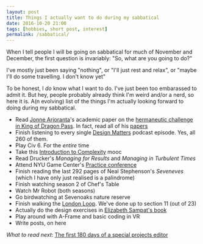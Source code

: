 ```yaml
---
layout: post
title: Things I actually want to do during my sabbatical
date: 2016-10-20 21:00
tags: [hobbies, short post, interest]
permalink: /sabbatical/
---
```


When I tell people I will be going on sabbatical for much of November and December, the first question is invariably: "So, what are you going to do?"

I've mostly just been saying "nothing", or "I'll just rest and relax", or "maybe I'll do some travelling. I don't know yet"

To be honest, I *do* know what I want to do. I've just been too embarassed to admit it. But hey, people probably already think I'm weird and/or a nerd, so here it is. A(n evolving) list of the things I'm actually looking forward to doing during my sabbatical. 

- Read [Jonne Arjoranta](https://twitter.com/jaranta)'s academic paper on the [hermaneutic challenge in King of Dragon Pass](http://www.academia.edu/27610983/What_Does_it_Mean_to_be_Orlanthi_Hermeneutic_Challenge_in_King_of_Dragon_Pass). In fact, read all of his [papers](http://jyu.academia.edu/JonneArjoranta)
- Finish listening to every single [Design Matters](http://www.debbiemillman.com/designmatters/) podcast episode. Yes, all 260 of them.
- Play Civ 6. For the *entire* time
- Take this [Introduction to Complexity](https://www.complexityexplorer.org/courses/59-introduction-to-complexity-fall-2016) mooc
- Read Drucker's *Managing for Results* and *Managing in Turbulent Times*
- Attend NYU Game Center's [Practice conference](http://gamecenter.nyu.edu/events/practice/practice-2016/)
- Finish reading the last 292 pages of Neal Stephenson's *Seveneves* (which I have only just realised is a palindrome)
- Finish watching season 2 of Chef's Table
- Watch Mr Robot (both seasons)
- Go birdwatching at Sevenoaks nature reserve
- Finish walking the [London Loop](https://tfl.gov.uk/modes/walking/loop-walk). We've done up to section 11 (out of 23)
- Actually do the design exercises in [Elizabeth Sampat's book](https://www.patreon.com/twoscooters)
- Play around with A-Frame and basic coding in VR
- Write posts, on here

*What to read next*: [The first 180 days of a special projects editor](/180-days/) 